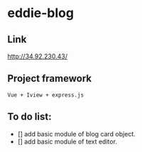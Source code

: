 # eddie-blog

## Link

http://34.92.230.43/

## Project framework

```
Vue + Iview + express.js
```

## To do list:

- [] add basic module of blog card object.
- [] add basic module of text editor.
